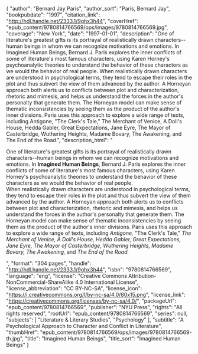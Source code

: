 {
  "author": "Bernard Jay Paris",
  "author_sort": "Paris, Bernard Jay",
  "bookpubdate": "1997",
  "citation_link": "http://hdl.handle.net/2333.1/9ghx3h44",
  "coverHref": "epub_content/9780814766569/ops/images/9780814766569.jpg",
  "coverage": "New York",
  "date": "1997-01-01",
  "description": "One of literature's greatest gifts is its portrayal of realistically drawn characters--human beings in whom we can recognize motivations and emotions. In Imagined Human Beings, Bernard J. Paris explores the inner conflicts of some of literature's most famous characters, using Karen Horney's psychoanalytic theories to understand the behavior of these characters as we would the behavior of real people. When realistically drawn characters are understood in psychological terms, they tend to escape their roles in the plot and thus subvert the view of them advanced by the author. A Horneyan approach both alerts us to conflicts between plot and characterization, rhetoric and mimesis, and helps us understand the forces in the author's personalty that generate them. The Horneyan model can make sense of thematic inconsistencies by seeing them as the product of the author's inner divisions. Paris uses this approach to explore a wide range of texts, including Antigone,  \"The Clerk's Tale,\" The Merchant of Venice, A Doll's House, Hedda Gabler, Great Expectations, Jane Eyre, The Mayor of Casterbridge, Wuthering Heights, Madame Bovary, The Awakening, and The End of the Road.",
  "description_html": "<p>One of literature's greatest gifts is its portrayal of realistically drawn characters--human beings in whom we can recognize motivations and emotions. In <b>Imagined Human Beings</b>, Bernard J. Paris explores the inner conflicts of some of literature's most famous characters, using Karen Horney's psychoanalytic theories to understand the behavior of these characters as we would the behavior of real people.<br> When realistically drawn characters are understood in psychological terms, they tend to escape their roles in the plot and thus subvert the view of them advanced by the author. A Horneyan approach both alerts us to conflicts between plot and characterization, rhetoric and mimesis, and helps us understand the forces in the author's personalty that generate them. The Horneyan model can make sense of thematic inconsistencies by seeing them as the product of the author's inner divisions. Paris uses this approach to explore a wide range of texts, including <i>Antigone, </i> \"The Clerk's Tale,\" <i>The Merchant of Venice, A Doll's House, Hedda Gabler, Great Expectations, Jane Eyre, The Mayor of Casterbridge, Wuthering Heights, Madame Bovary, The Awakening, </i>and <i>The End of the Road.</i></p>",
  "format": "304 pages",
  "handle": "http://hdl.handle.net/2333.1/9ghx3h44",
  "isbn": "9780814766569",
  "language": "eng",
  "license": "Creative Commons Attribution-NonCommercial-ShareAlike 4.0 International License",
  "license_abbreviation": "CC BY-NC-SA",
  "license_icon": "https://i.creativecommons.org/l/by-nc-sa/4.0/80x15.png",
  "license_link": "https://creativecommons.org/licenses/by-nc-sa/4.0/",
  "packageUrl": "epub_content/9780814766569",
  "publisher": "NYU Press",
  "rights": "All rights reserved",
  "rootUrl": "epub_content/9780814766569",
  "series": null,
  "subjects": [
    "Literature & Literary Studies",
    "Psychology"
  ],
  "subtitle": "A Psychological Approach to Character and Conflict in Literature",
  "thumbHref": "epub_content/9780814766569/ops/images/9780814766569-th.jpg",
  "title": "Imagined Human Beings",
  "title_sort": "Imagined Human Beings"
}
